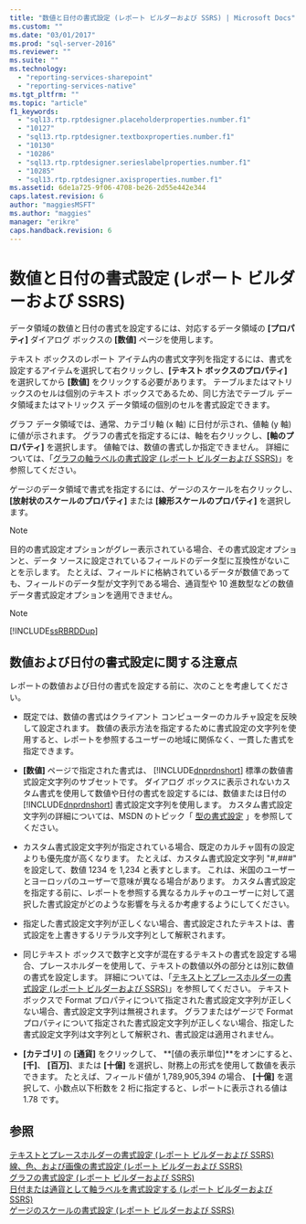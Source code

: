 ```yaml
---
title: "数値と日付の書式設定 (レポート ビルダーおよび SSRS) | Microsoft Docs"
ms.custom: ""
ms.date: "03/01/2017"
ms.prod: "sql-server-2016"
ms.reviewer: ""
ms.suite: ""
ms.technology: 
  - "reporting-services-sharepoint"
  - "reporting-services-native"
ms.tgt_pltfrm: ""
ms.topic: "article"
f1_keywords: 
  - "sql13.rtp.rptdesigner.placeholderproperties.number.f1"
  - "10127"
  - "sql13.rtp.rptdesigner.textboxproperties.number.f1"
  - "10130"
  - "10286"
  - "sql13.rtp.rptdesigner.serieslabelproperties.number.f1"
  - "10285"
  - "sql13.rtp.rptdesigner.axisproperties.number.f1"
ms.assetid: 6de1a725-9f06-4708-be26-2d55e442e344
caps.latest.revision: 6
author: "maggiesMSFT"
ms.author: "maggies"
manager: "erikre"
caps.handback.revision: 6
---
```

# 数値と日付の書式設定 (レポート ビルダーおよび SSRS)
  データ領域の数値と日付の書式を設定するには、対応するデータ領域の **[プロパティ]** ダイアログ ボックスの **[数値]** ページを使用します。  
  
 テキスト ボックスのレポート アイテム内の書式文字列を指定するには、書式を設定するアイテムを選択して右クリックし、**[テキスト ボックスのプロパティ]** を選択してから **[数値]** をクリックする必要があります。 テーブルまたはマトリックスのセルは個別のテキスト ボックスであるため、同じ方法でテーブル データ領域またはマトリックス データ領域の個別のセルを書式設定できます。  
  
 グラフ データ領域では、通常、カテゴリ軸 (x 軸) に日付が示され、値軸 (y 軸) に値が示されます。 グラフの書式を指定するには、軸を右クリックし、**[軸のプロパティ]** を選択します。 値軸では、数値の書式しか指定できません。 詳細については、「[グラフの軸ラベルの書式設定 (レポート ビルダーおよび SSRS)](../../reporting-services/report-design/formatting-axis-labels-on-a-chart-report-builder-and-ssrs.md)」を参照してください。  
  
 ゲージのデータ領域で書式を指定するには、ゲージのスケールを右クリックし、**[放射状のスケールのプロパティ]** または **[線形スケールのプロパティ]** を選択します。  
  
> [!NOTE]  
>  目的の書式設定オプションがグレー表示されている場合、その書式設定オプションと、データ ソースに設定されているフィールドのデータ型に互換性がないことを示します。 たとえば、フィールドに格納されているデータが数値であっても、フィールドのデータ型が文字列である場合、通貨型や 10 進数型などの数値データ書式設定オプションを適用できません。  
  
> [!NOTE]  
>  [!INCLUDE[ssRBRDDup](../../includes/ssrbrddup-md.md)]  
  
## 数値および日付の書式設定に関する注意点  
 レポートの数値および日付の書式を設定する前に、次のことを考慮してください。  
  
-   既定では、数値の書式はクライアント コンピューターのカルチャ設定を反映して設定されます。 数値の表示方法を指定するために書式設定の文字列を使用すると、レポートを参照するユーザーの地域に関係なく、一貫した書式を指定できます。  
  
-   **[数値]** ページで指定された書式は、 [!INCLUDE[dnprdnshort](../../includes/dnprdnshort-md.md)] 標準の数値書式設定文字列のサブセットです。 ダイアログ ボックスに表示されないカスタム書式を使用して数値や日付の書式を設定するには、数値または日付の [!INCLUDE[dnprdnshort](../../includes/dnprdnshort-md.md)] 書式設定文字列を使用します。 カスタム書式設定文字列の詳細については、MSDN のトピック「 [型の書式設定](http://go.microsoft.com/fwlink/?LinkId=112024) 」を参照してください。  
  
-   カスタム書式設定文字列が指定されている場合、既定のカルチャ固有の設定よりも優先度が高くなります。 たとえば、カスタム書式設定文字列 "#,###" を設定して、数値 1234 を 1,234 と表すとします。 これは、米国のユーザーとヨーロッパのユーザーで意味が異なる場合があります。 カスタム書式設定を指定する前に、レポートを参照する異なるカルチャのユーザーに対して選択した書式設定がどのような影響を与えるか考慮するようにしてください。  
  
-   指定した書式設定文字列が正しくない場合、書式設定されたテキストは、書式設定を上書きするリテラル文字列として解釈されます。  
  
-   同じテキスト ボックスで数字と文字が混在するテキストの書式を設定する場合、プレースホルダーを使用して、テキストの数値以外の部分とは別に数値の書式を設定します。 詳細については、「[テキストとプレースホルダーの書式設定 (レポート ビルダーおよび SSRS)](../../reporting-services/report-design/formatting-text-and-placeholders-report-builder-and-ssrs.md)」を参照してください。 テキスト ボックスで Format プロパティについて指定された書式設定文字列が正しくない場合、書式設定文字列は無視されます。 グラフまたはゲージで Format プロパティについて指定された書式設定文字列が正しくない場合、指定した書式設定文字列は文字列として解釈され、書式設定は適用されません。  
  
-   **[カテゴリ]** の **[通貨]** をクリックして、 **[値の表示単位]**をオンにすると、 **[千]**、 **[百万]**、または **[十億]** を選択し、財務上の形式を使用して数値を表示できます。 たとえば、フィールド値が 1,789,905,394 の場合、 **[十億]** を選択して、小数点以下桁数を 2 桁に指定すると、レポートに表示される値は 1.78 です。  
  
## 参照  
 [テキストとプレースホルダーの書式設定 (レポート ビルダーおよび SSRS)](../../reporting-services/report-design/formatting-text-and-placeholders-report-builder-and-ssrs.md)   
 [線、色、および画像の書式設定 (レポート ビルダーおよび SSRS)](../../reporting-services/report-design/formatting-lines-colors-and-images-report-builder-and-ssrs.md)   
 [グラフの書式設定 (レポート ビルダーおよび SSRS)](../../reporting-services/report-design/formatting-a-chart-report-builder-and-ssrs.md)   
 [日付または通貨として軸ラベルを書式設定する (レポート ビルダーおよび SSRS)](../../reporting-services/report-design/format-axis-labels-as-dates-or-currencies-report-builder-and-ssrs.md)   
 [ゲージのスケールの書式設定 (レポート ビルダーおよび SSRS)](../../reporting-services/report-design/formatting-scales-on-a-gauge-report-builder-and-ssrs.md)  
  
  